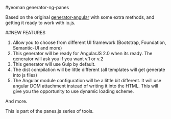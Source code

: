#yeoman generator-ng-panes

Based on the original [generator-angular](https://github.com/yeoman/generator-angular) with some extra methods, 
and getting it ready to work with io.js.

##NEW FEATURES

1. Allow you to choose from different UI framework (Bootstrap, Foundation, Semantic-UI and more)
2. This generator will be ready for AngularJS 2.0 when its ready. The generator will ask you if you want v.1 or v.2
3. This generator will use Gulp by default. 
4. The dist compilation will be little different (all templates will get generate into js files)
5. The Angular module configuration will be a little bit different. It will use angular DOM attachment instead of writing it into the HTML. This will give you the opportunity to use dynamic loading scheme. 

And more. 

This is part of the panes.js series of tools.
 



